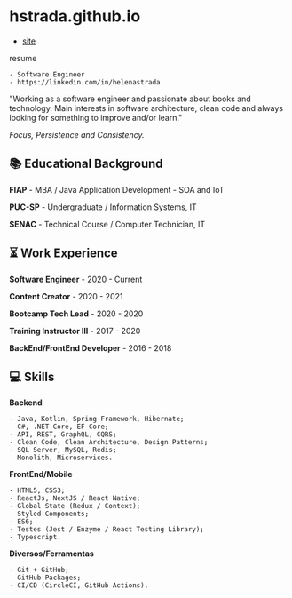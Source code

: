 # hstrada.github.io

- [site](https://hstrada.vercel.app/)

resume

    - Software Engineer
    - https://linkedin.com/in/helenastrada

"Working as a software engineer and passionate about books and technology. Main interests in software architecture, clean code and always looking for something to improve and/or learn."

*Focus, Persistence and Consistency.*

## 📚 Educational Background

**FIAP** - MBA / Java Application Development - SOA and IoT

**PUC-SP** - Undergraduate / Information Systems, IT

**SENAC** - Technical Course / Computer Technician, IT

## ⏳ Work Experience

**Software Engineer** - 2020 - Current

**Content Creator** - 2020 - 2021

**Bootcamp Tech Lead** - 2020 - 2020

**Training Instructor III** - 2017 - 2020

**BackEnd/FrontEnd Developer** - 2016 - 2018

## 💻 Skills

**Backend**

    - Java, Kotlin, Spring Framework, Hibernate;
    - C#, .NET Core, EF Core;
    - API, REST, GraphQL, CQRS;
    - Clean Code, Clean Architecture, Design Patterns;
    - SQL Server, MySQL, Redis;
    - Monolith, Microservices.

**FrontEnd/Mobile**

    - HTML5, CSS3;
    - ReactJs, NextJS / React Native;
    - Global State (Redux / Context);
    - Styled-Components;
    - ES6;
    - Testes (Jest / Enzyme / React Testing Library);
    - Typescript.

**Diversos/Ferramentas**

    - Git + GitHub;
    - GitHub Packages;
    - CI/CD (CircleCI, GitHub Actions).
